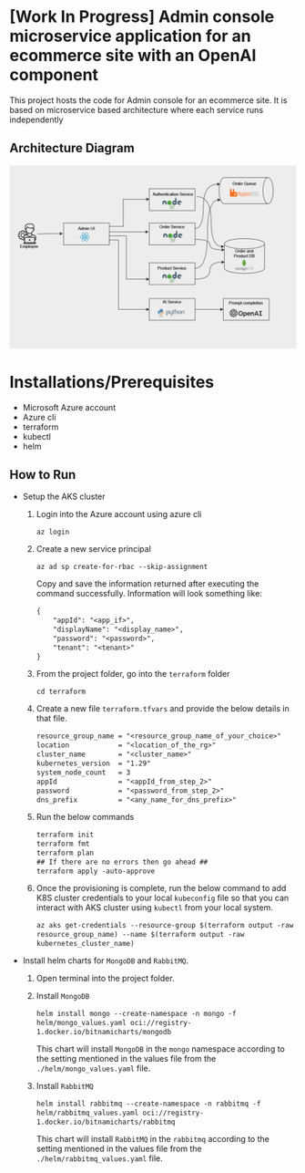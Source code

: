 # [Work In Progress] Admin console microservice application for an ecommerce site with an OpenAI component

This project hosts the code for Admin console for an ecommerce site. It is based on microservice based architecture where each service runs independently

## Architecture Diagram

![Architecture](https://github.com/VishalLokam/microservice-application-with-openai/blob/main/Assets/Admin%20console%20architecture%20diagram.png)

# Installations/Prerequisites

- Microsoft Azure account
- Azure cli
- terraform
- kubectl
- helm

## How to Run

- Setup the AKS cluster

  1. Login into the Azure account using azure cli
     ```
     az login
     ```
  2. Create a new service principal

     ```
     az ad sp create-for-rbac --skip-assignment
     ```

     Copy and save the information returned after executing the command successfully. Information will look something like:

     ```
     {
         "appId": "<app_if>",
         "displayName": "<display_name>",
         "password": "<password>",
         "tenant": "<tenant>"
     }
     ```

  3. From the project folder, go into the `terraform` folder
     ```
     cd terraform
     ```
  4. Create a new file `terraform.tfvars` and provide the below details in that file.
     ```
     resource_group_name = "<resource_group_name_of_your_choice>"
     location            = "<location_of_the_rg>"
     cluster_name        = "<cluster_name>"
     kubernetes_version  = "1.29"
     system_node_count   = 3
     appId               = "<appId_from_step_2>"
     password            = "<password_from_step_2>"
     dns_prefix          = "<any_name_for_dns_prefix>"
     ```
  5. Run the below commands
     ```
     terraform init
     terraform fmt
     terraform plan
     ## If there are no errors then go ahead ##
     terraform apply -auto-approve
     ```
  6. Once the provisioning is complete, run the below command to add K8S cluster credentials to your local `kubeconfig` file so that you can interact with AKS cluster using `kubectl` from your local system.
     ```
     az aks get-credentials --resource-group $(terraform output -raw resource_group_name) --name $(terraform output -raw kubernetes_cluster_name)
     ```

- Install helm charts for `MongoDB` and `RabbitMQ`.

  1. Open terminal into the project folder.

  2. Install `MongoDB`
     ```
     helm install mongo --create-namespace -n mongo -f helm/mongo_values.yaml oci://registry-1.docker.io/bitnamicharts/mongodb
     ```
     This chart will install `MongoDB` in the `mongo` namespace according to the setting mentioned in the values file from the `./helm/mongo_values.yaml` file.
  3. Install `RabbitMQ`
     ```
     helm install rabbitmq --create-namespace -n rabbitmq -f helm/rabbitmq_values.yaml oci://registry-1.docker.io/bitnamicharts/rabbitmq
     ```
     This chart will install `RabbitMQ` in the `rabbitmq` according to the setting mentioned in the values file from the `./helm/rabbitmq_values.yaml` file.
